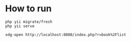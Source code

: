 # How to run

```
php yii migrate/fresh
php yii serve

xdg-open http://localhost:8080/index.php?r=book%2Flist
```

